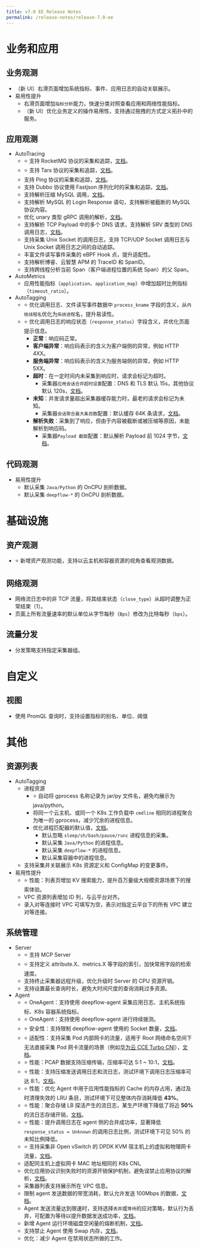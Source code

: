 ```yaml
---
title: v7.0 EE Release Notes
permalink: /release-notes/release-7.0-ee
---
```


# 业务和应用

## 业务观测

- （新 UI）右滑页面增加系统指标、事件、应用日志的自动关联展示。
- 易用性提升
  - 右滑页面增加`指标分析`能力，快速分类对照查看应用和网络性能指标。
  - （新 UI）优化业务定义的操作易用性，支持通过拖拽的方式定义拓扑中的服务。

## 应用观测

- AutoTracing
  - ⭐ 支持 RocketMQ 协议的采集和追踪，[文档](../features/l7-protocols/mq/#rocketmq)。
  - ⭐ 支持 Tars 协议的采集和追踪，[文档](../features/l7-protocols/rpc/#tars)。
  - 支持 Ping 协议的采集和追踪，[文档](../features/l7-protocols/network/#ping)。
  - 支持 Dubbo 协议使用 Fastjson 序列化时的采集和追踪，[文档](../features/l7-protocols/rpc/#dubbo)。
  - 支持解析压缩 MySQL 调用，[文档](../configuration/agent/#processors.request_log.application_protocol_inference.protocol_special_config.mysql.decompress_payload)。
  - 支持解析 MySQL 的 Login Response 语句，支持解析被截断的 MySQL 协议内容。
  - 优化 unary 类型 gRPC 调用的解析，[文档](../configuration/agent/#processors.request_log.application_protocol_inference.protocol_special_config.grpc.streaming_data_enabled)。
  - 支持解析 TCP Payload 中的多个 DNS 请求，支持解析 SRV 类型的 DNS 调用日志，[文档](https://en.wikipedia.org/wiki/SRV_record)。
  - 支持采集 Unix Socket 的调用日志，支持 TCP/UDP Socket 调用日志与 Unix Socket 调用日志之间的自动追踪。
  - 丰富文件读写事件采集的 eBPF Hook 点，提升适配性。
  - 支持解析博睿、云智慧 APM 的 TraceID 和 SpanID。
  - 支持跨线程分析当前 Span（客户端进程位置的系统 Span）的父 Span。
- AutoMetrics
  - 应用性能指标（`application`、`application_map`）中增加超时比例指标（`timeout_ratio`）。
- AutoTagging
  - ⭐ 优化调用日志、文件读写事件数据中 `process_kname` 字段的含义，从`内核线程名`优化为`系统进程`名，提升易读性。
  - ⭐ 优化调用日志的响应状态（`response_status`）字段含义，并优化页面提示信息。
    - **正常**：响应码正常。
    - **客户端异常**：响应码表示的含义为客户端侧的异常，例如 HTTP 4XX。
    - **服务端异常**：响应码表示的含义为服务端侧的异常，例如 HTTP 5XX。
    - **超时**：在一定时间内未采集到响应时，请求会标记为超时。
      - 采集器`应用会话合并超时设置`配置：DNS 和 TLS 默认 15s，其他协议默认 120s，[文档](../configuration/agent/#processors.request_log.timeouts.session_aggregate)。
    - **未知**：并发请求量超出采集器缓存能力时，最老的请求会标记为未知。
      - 采集器`会话聚合最大条目数`配置：默认缓存 64K 条请求，[文档](../configuration/agent/#processors.request_log.tunning.session_aggregate_max_entries)。
    - **解析失败**：采集到了响应，但由于内容被截断或被压缩等原因，未能解析到响应码。
      - 采集器`Payload 截取`配置：默认解析 Payload 前 1024 字节，[文档](../configuration/agent/#processors.request_log.tunning.payload_truncation)。

## 代码观测

- 易用性提升
  - 默认采集 `Java/Python` 的 OnCPU 剖析数据。
  - 默认采集 `deepflow-*` 的 OnCPU 剖析数据。

# 基础设施

## 资产观测

- ⭐ 新增资产观测功能，支持以云主机和容器资源的视角查看观测数据。

## 网络观测

- 网络流日志中的非 TCP 流量，将其结束状态（`close_type`）从超时调整为正常结束（1）。
- 页面上所有流量速率的默认单位从字节每秒（`Bps`）修改为比特每秒（`bps`）。

## 流量分发

- 分发策略支持指定采集器组。

# 自定义

## 视图

- 使用 PromQL 查询时，支持设置指标的别名、单位、阈值

# 其他

## 资源列表

- AutoTagging
  - 进程资源
    - ⭐ 自动将 gprocess 名称记录为 jar/py 文件名，避免均展示为 java/python。
    - 将同一个云主机、或同一个 K8s 工作负载中 `cmdline` 相同的进程聚合为唯一的 gprocess，减少冗余的进程信息。
    - 优化进程匹配器的默认值，[文档](../configuration/agent/#inputs.proc.process_matcher)。
      - 默认忽略 `sleep/sh/bash/pause/runc` 进程信息的采集。
      - 默认采集 `Java/Python` 的进程信息。
      - 默认采集 `deepflow-*` 的进程信息。
      - 默认采集容器中的进程信息。
  - 支持采集并关联展示 K8s 资源定义和 ConfigMap 的变更事件。
- 易用性提升
  - ⭐ 性能：列表页增加 KV 搜索能力，提升百万量级大规模资源场景下的搜索体验。
  - VPC 资源列表增加 ID 列，与云平台对齐。
  - 录入对等连接时 VPC 可填写为空，表示对指定云平台下的所有 VPC 建立对等连接。

## 系统管理

- Server
  - ⭐ 支持 MCP Server
  - ⭐ 支持定义 attribute.X、metrics.X 等字段的索引，加快常用字段的检索速度。
  - 支持终止采集器远程升级，优化升级时 Server 的 CPU 资源开销。
  - 支持设置最长查询时长，避免大时间尺度的查询消耗过多资源。
- Agent
  - ⭐ OneAgent：支持使用 deepflow-agent 采集应用日志、主机系统指标、K8s 容器系统指标。
  - ⭐ OneAgent：支持使用 deepflow-agent 进行持续拨测。
  - ⭐ 安全性：支持限制 deepflow-agent 使用的 Socket 数量，[文档](../configuration/agent/#global.limits.max_sockets)。
  - ⭐ 适配性：支持采集 Pod 内部网卡的流量，适用于 Root 网络命名空间下无法直接采集 Pod 网卡流量的场景（例如[华为云 CCE Turbo CNI](https://support.huaweicloud.com/usermanual-cce/cce_10_0284.html)），[文档](../configuration/agent/#inputs.cbpf.af_packet.inner_interface_capture_enabled)。
  - ⭐ 性能：PCAP 数据支持压缩传输，压缩率可达 5:1 ~ 10:1，[文档](../configuration/agent/#outputs.compression.pcap)。
  - ⭐ 性能：支持压缩发送调用日志和流日志，测试环境下调用日志压缩率可达 8:1，[文档](../configuration/agent/#outputs.compression.l7_flow_log)。
  - ⭐ 性能：优化 Agent 中用于应用性能指标的 Cache 的内存占用，通过及时清理失效的 LRU 条目，测试环境下可见整体内存消耗降低 **43%**。
  - ⭐ 性能：聚合存储 LB 探活产生的流日志，某生产环境下降低了将近 **50%** 的流日志存储开销，[文档](../configuration/agent/#outputs.flow_log.aggregators.aggregate_health_check_l4_flow_log)。
  - ⭐ 性能：提升调用日志在 agent 侧的合并成功率，显著降低 `response_status = Unknown` 的调用日志比例，测试环境下可见 50% 的未知比例降低。
  - ⭐ 支持采集非 Open vSwitch 的 DPDK KVM 宿主机上的虚拟和物理网卡流量，[文档](../configuration/agent/#inputs.ebpf.socket.uprobe.dpdk.command)。
  - 适配同主机上虚拟网卡 MAC 地址相同的 K8s CNI。
  - 优化应用协议识别失败时的资源开销保护机制，避免误禁止应用协议的解析，[文档](../configuration/agent/#processors.request_log.application_protocol_inference.inference_max_retries)。
  - 采集器列表支持展示所在 VPC 信息。
  - 限制 agent 发送数据的带宽消耗，默认允许发送 100Mbps 的数据，[文档](../configuration/agent/#global.communication.max_throughput_to_ingester)。
  - Agent 发送流量达到限速时，支持选择`丢弃`或`等待`的应对策略，默认行为丢弃，可配置为等待以提升数据发送成功率，[文档](../configuration/agent/#global.communication.ingester_traffic_overflow_action)。
  - 新增 Agent 运行环境磁盘空闲量的熔断机制，[文档](../configuration/agent/#global.circuit_breakers.free_disk)。
  - 支持禁止 Agent 使用 Swap 内存，[文档](../configuration/agent/#global.tunning.swap_disabled)。
  - 优化：减少 Agent 在禁用状态所做的工作。
